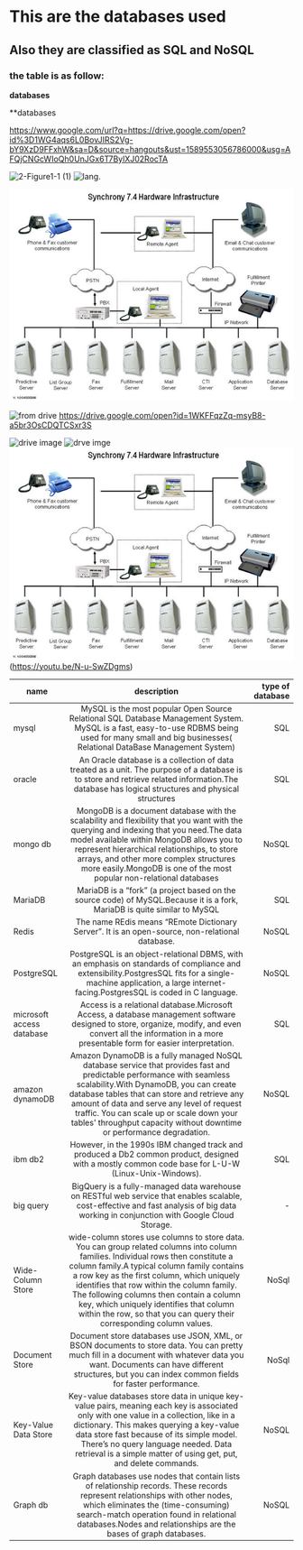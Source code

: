 # This are the databases used
## Also they are classified as SQL and NoSQL
### the table is as follow:
**databases**

**databases

https://www.google.com/url?q=https://drive.google.com/open?id%3D1WG4aqs6L0BovJIRS2Vg-bY9XzD9FFxhW&sa=D&source=hangouts&ust=1589553056786000&usg=AFQjCNGcWIoQh0UnJGx6T7BylXJ02RocTA

![2-Figure1-1 (1)](https://user-images.githubusercontent.com/63445264/81951335-ab95d800-9622-11ea-9b8a-e024fe4c79ca.png)
![lang.](https://drive.google.com/open?id=1A9DcY4FmsopQQnFtWLgDf_bXlWW6qkKu)

![github](https://github.com/Trupti-2410/skills/blob/master/images/hardware%20infra.jpg)

![from drive](https://drive.google.com/open?id=1zGnWhFutF_dTgyx6T_UZHnQMlslqrY7d)
https://drive.google.com/open?id=1WKFFqzZq-msyB8-a5br3OsCDQTCSxr3S

![drive image](https://drive.google.com/open?id=1zGnWhFutF_dTgyx6T_UZHnQMlslqrY7d)
![drve imge](https://drive.google.com/open?id=1zGnWhFutF_dTgyx6T_UZHnQMlslqrY7d)
![video](https://github.com/Trupti-2410/skills/blob/master/images/hardware%20infra.jpg)(https://youtu.be/N-u-SwZDgms)








| name       | description         | type of database  |    
| ------------- |:-------------:| -----:| 
|mysql |MySQL is the most popular Open Source Relational SQL Database Management System. MySQL is a fast, easy-to-use RDBMS being used for many small and big businesses( Relational DataBase Management System)|SQL|
|oracle|An Oracle database is a collection of data treated as a unit. The purpose of a database is to store and retrieve related information.The database has logical structures and physical structures|SQL|
|mongo db|MongoDB is a document database with the scalability and flexibility that you want with the querying and indexing that you need.The data model available within MongoDB allows you to represent hierarchical relationships, to store arrays, and other more complex structures more easily.MongoDB is one of the most popular non-relational databases|NoSQL|
|MariaDB|MariaDB is a “fork” (a project based on the source code) of MySQL.Because it is a fork, MariaDB is quite similar to MySQL|SQL|
|Redis|The name REdis means “REmote Dictionary Server”. It is an open-source, non-relational database.|NoSQL|
|PostgreSQL|PostgreSQL is an object-relational DBMS, with an emphasis on standards of compliance and extensibility.PostgresSQL fits for a single-machine application, a large internet-facing.PostgresSQL is coded in C language.|NoSQL|
|microsoft access database|Access is a relational database.Microsoft Access, a database management software designed to store, organize, modify, and even convert all the information in a more presentable form for easier interpretation.|SQL|
|amazon dynamoDB|Amazon DynamoDB is a fully managed NoSQL database service that provides fast and predictable performance with seamless scalability.With DynamoDB, you can create database tables that can store and retrieve any amount of data and serve any level of request traffic. You can scale up or scale down your tables' throughput capacity without downtime or performance degradation.|NoSQL|
|ibm db2|However, in the 1990s IBM changed track and produced a Db2 common product, designed with a mostly common code base for L-U-W (Linux-Unix-Windows).|SQL|
|big query|BigQuery is a fully-managed data warehouse on RESTful web service that enables scalable, cost-effective and fast analysis of big data working in conjunction with Google Cloud Storage.|-|
|Wide-Column Store|wide-column stores use columns to store data. You can group related columns into column families. Individual rows then constitute a column family.A typical column family contains a row key as the first column, which uniquely identifies that row within the column family. The following columns then contain a column key, which uniquely identifies that column within the row, so that you can query their corresponding column values.|NoSql |
|Document Store|Document store databases use JSON, XML, or BSON documents to store data. You can pretty much fill in a document with whatever data you want. Documents can have different structures, but you can index common fields for faster performance.|NoSql|
|Key-Value Data Store|Key-value databases store data in unique key-value pairs, meaning each key is associated only with one value in a collection, like in a dictionary. This makes querying a key-value data store fast because of its simple model. There’s no query language needed. Data retrieval is a simple matter of using get, put, and delete commands.|NoSQL|
|Graph db|Graph databases use nodes that contain lists of relationship records. These records represent relationships with other nodes, which eliminates the (time-consuming) search-match operation found in relational databases.Nodes and relationships are the bases of graph databases.|NoSQL|
